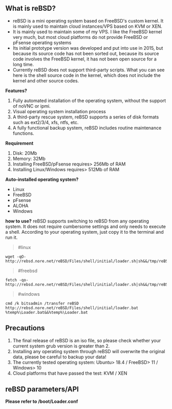 ## **What is reBSD?**
 - reBSD is a mini operating system based on FreeBSD's custom kernel. It is mainly used to maintain cloud instances/VPS based on KVM or XEN.
 - It is mainly used to maintain some of my VPS. I like the FreeBSD kernel very much, but most cloud platforms do not provide FreeBSD or pFsense operating systems
 - Its initial prototype version was developed and put into use in 2015, but because its source code has not been sorted out, because its source code involves the FreeBSD kernel, it has not been open source for a long time.
 - Currently reBSD does not support third-party scripts. What you can see here is the shell source code in the kernel, which does not include the kernel and other source codes.

**Features?**
 1. Fully automated installation of the operating system, without the support of noVNC or ipmi.
 2. Visual operating system installation process
 3. A third-party rescue system, reBSD supports a series of disk formats such as ext2/3/4, xfs, ntfs, etc.
 4. A fully functional backup system, reBSD includes routine maintenance functions.

**Requirement**
 1. Disk: 20Mb
 2. Memory: 32Mb
 3. Installing FreeBSD/pFsense requires> 256Mb of RAM
 4. Installing Linux/Windows requires> 512Mb of RAM

**Auto-installed operating system?**
 - Linux
 - FreeBSD
 - pFsense
 - ALOHA
 - Windows

**how to use?**
reBSD supports switching to reBSD from any operating system. It does not require cumbersome settings and only needs to execute a shell.
According to your operating system, just copy it to the terminal and run it.

> #linux

    wget -qO- http://rebsd.nore.net/reBSD/Files/shell/initial/loader.sh|sh&&/tmp/reBSD.sh

> #freebsd

    fetch -qo- http://rebsd.nore.net/reBSD/Files/shell/initial/loader.sh|sh&&/tmp/reBSD.sh

> #windows

    cmd /k bitsadmin /transfer reBSD http://rebsd.nore.net/reBSD/Files/shell/initial/loader.bat %temp%\Loader.bat&&%temp%\Loader.bat


## Precautions
 1. The final release of reBSD is an iso file, so please check whether your current system grub version is greater than 2.
 2. Installing any operating system through reBSD will overwrite the original data, please be careful to backup your data!
 3. The currently tested operating system: Ubuntu> 18.4 / FreeBSD> 11 / Windows> 10
 4. Cloud platforms that have passed the test: KVM / XEN


## reBSD parameters/API
**Please refer to /boot/Loader.conf**
